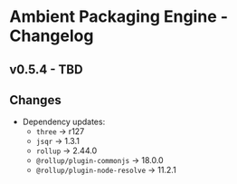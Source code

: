 # Ambient Packaging Engine - Changelog

## v0.5.4 - TBD

## Changes

- Dependency updates:
  - `three` -> r127
  - `jsqr` -> 1.3.1
  - `rollup` -> 2.44.0
  - `@rollup/plugin-commonjs` -> 18.0.0
  - `@rollup/plugin-node-resolve` -> 11.2.1
